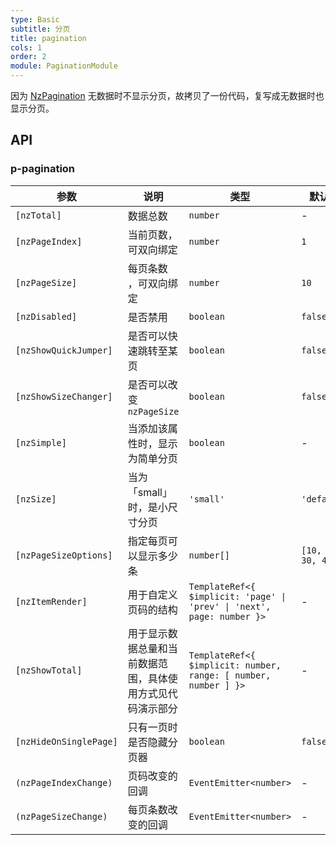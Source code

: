 ```yaml
---
type: Basic
subtitle: 分页
title: pagination
cols: 1
order: 2
module: PaginationModule
---
```


因为 [NzPagination](https://ng.ant.design/components/pagination/zh) 无数据时不显示分页，故拷贝了一份代码，复写成无数据时也显示分页。

## API

### p-pagination

| 参数                   | 说明                                                       | 类型                                                                   | 默认值             |
| ---------------------- | ---------------------------------------------------------- | ---------------------------------------------------------------------- | ------------------ |
| `[nzTotal]`            | 数据总数                                                   | `number`                                                               | -                  |
| `[nzPageIndex]`        | 当前页数，可双向绑定                                       | `number`                                                               | `1`                |
| `[nzPageSize]`         | 每页条数 ，可双向绑定                                      | `number`                                                               | `10`               |
| `[nzDisabled]`         | 是否禁用                                                   | `boolean`                                                              | `false`            |
| `[nzShowQuickJumper]`  | 是否可以快速跳转至某页                                     | `boolean`                                                              | `false`            |
| `[nzShowSizeChanger]`  | 是否可以改变 `nzPageSize`                                  | `boolean`                                                              | `false`            |
| `[nzSimple]`           | 当添加该属性时，显示为简单分页                             | `boolean`                                                              | -                  |
| `[nzSize]`             | 当为「small」时，是小尺寸分页                              | `'small'`                                                              | `'default'`        |
| `[nzPageSizeOptions]`  | 指定每页可以显示多少条                                     | `number[]`                                                             | `[10, 20, 30, 40]` |
| `[nzItemRender]`       | 用于自定义页码的结构                                       | `TemplateRef<{ $implicit: 'page' \| 'prev' \| 'next', page: number }>` | -                  |
| `[nzShowTotal]`        | 用于显示数据总量和当前数据范围，具体使用方式见代码演示部分 | `TemplateRef<{ $implicit: number, range: [ number, number ] }>`        | -                  |
| `[nzHideOnSinglePage]` | 只有一页时是否隐藏分页器                                   | `boolean`                                                              | `false`            |
| `(nzPageIndexChange)`  | 页码改变的回调                                             | `EventEmitter<number>`                                                 | -                  |
| `(nzPageSizeChange)`   | 每页条数改变的回调                                         | `EventEmitter<number>`                                                 | -                  |
